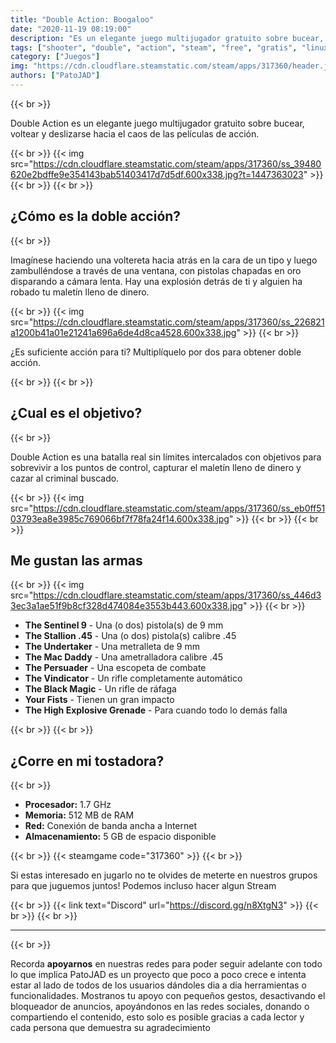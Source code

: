 ```yaml
---
title: "Double Action: Boogaloo"
date: "2020-11-19 08:19:00"
description: "Es un elegante juego multijugador gratuito sobre bucear, voltear y deslizarse hacia el caos de las películas de acción."
tags: ["shooter", "double", "action", "steam", "free", "gratis", "linux", "windows", "boogaloo", "valve"]
category: ["Juegos"]
img: "https://cdn.cloudflare.steamstatic.com/steam/apps/317360/header.jpg"
authors: ["PatoJAD"]
---
```


{{< br >}}

Double Action es un elegante juego multijugador gratuito sobre bucear, voltear y deslizarse hacia el caos de las películas de acción.

{{< br >}}
{{< img src="https://cdn.cloudflare.steamstatic.com/steam/apps/317360/ss_39480620e2bdffe9e354143bab51403417d7d5df.600x338.jpg?t=1447363023" >}}
{{< br >}}
{{< br >}}

## ¿Cómo es la doble acción?

{{< br >}}

Imagínese haciendo una voltereta hacia atrás en la cara de un tipo y luego zambulléndose a través de una ventana, con pistolas chapadas en oro disparando a cámara lenta. Hay una explosión detrás de ti y alguien ha robado tu maletín lleno de dinero.

{{< br >}}
{{< img src="https://cdn.cloudflare.steamstatic.com/steam/apps/317360/ss_226821a1200b41a01e21241a696a6de4d8ca4528.600x338.jpg" >}}
{{< br >}}

¿Es suficiente acción para ti? Multiplíquelo por dos para obtener doble acción.

{{< br >}}
{{< br >}}

## ¿Cual es el objetivo?

{{< br >}}

Double Action es una batalla real sin límites intercalados con objetivos para sobrevivir a los puntos de control, capturar el maletín lleno de dinero y cazar al criminal buscado.

{{< br >}}
{{< img src="https://cdn.cloudflare.steamstatic.com/steam/apps/317360/ss_eb0ff5103793ea8e3985c769066bf7f78fa24f14.600x338.jpg" >}}
{{< br >}}
{{< br >}}

## Me gustan las armas

{{< br >}}
{{< img src="https://cdn.cloudflare.steamstatic.com/steam/apps/317360/ss_446d33ec3a1ae51f9b8cf328d474084e3553b443.600x338.jpg" >}}
{{< br >}}

* **The Sentinel 9** - Una (o dos) pistola(s) de 9 mm
* **The Stallion .45** - Una (o dos) pistola(s) calibre .45
* **The Undertaker** - Una metralleta de 9 mm
* **The Mac Daddy** - Una ametralladora calibre .45
* **The Persuader** - Una escopeta de combate
* **The Vindicator** - Un rifle completamente automático
* **The Black Magic** - Un rifle de ráfaga
* **Your Fists** - Tienen un gran impacto
* **The High Explosive Grenade** - Para cuando todo lo demás falla

{{< br >}}
{{< br >}}

## ¿Corre en mi tostadora?

{{< br >}}

* **Procesador:** 1.7 GHz
* **Memoria:** 512 MB de RAM
* **Red:** Conexión de banda ancha a Internet
* **Almacenamiento:** 5 GB de espacio disponible

{{< br >}}
{{< steamgame code="317360" >}}
{{< br >}}

Si estas interesado en jugarlo no te olvides de meterte en nuestros grupos para que juguemos juntos! Podemos incluso hacer algun Stream

{{< br >}}
{{< link text="Discord" url="https://discord.gg/n8XtgN3" >}}
{{< br >}}
{{< br >}}

---

{{< br >}}

Recorda **apoyarnos** en nuestras redes para poder seguir adelante con todo lo que implica PatoJAD es un proyecto que poco a poco crece e intenta estar al lado de todos de los usuarios dándoles dia a dia herramientas o funcionalidades. Mostranos tu apoyo con pequeños gestos, desactivando el bloqueador de anuncios, apoyándonos en las redes sociales, donando o compartiendo el contenido, esto solo es posible gracias a cada lector y cada persona que demuestra su agradecimiento
